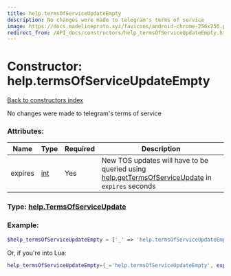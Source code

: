 ```yaml
---
title: help.termsOfServiceUpdateEmpty
description: No changes were made to telegram's terms of service
image: https://docs.madelineproto.xyz/favicons/android-chrome-256x256.png
redirect_from: /API_docs/constructors/help_termsOfServiceUpdateEmpty.html
---
```

# Constructor: help.termsOfServiceUpdateEmpty  
[Back to constructors index](index.md)



No changes were made to telegram's terms of service

### Attributes:

| Name     |    Type       | Required | Description |
|----------|---------------|----------|-------------|
|expires|[int](../types/int.md) | Yes|New TOS updates will have to be queried using [help.getTermsOfServiceUpdate](../methods/help.getTermsOfServiceUpdate.md) in `expires` seconds|



### Type: [help.TermsOfServiceUpdate](../types/help.TermsOfServiceUpdate.md)


### Example:

```php
$help_termsOfServiceUpdateEmpty = ['_' => 'help.termsOfServiceUpdateEmpty', 'expires' => int];
```  


Or, if you're into Lua:

```lua
help_termsOfServiceUpdateEmpty={_='help.termsOfServiceUpdateEmpty', expires=int}

```


